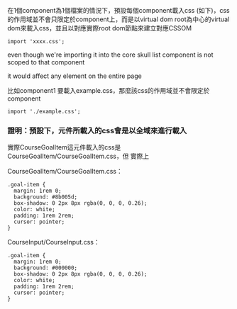 在1個component為1個檔案的情況下，預設每個component載入css (如下)，css 的作用域並不會只限定於component上，而是以virtual dom root為中心的virtual dom來載入css，並且以對應實際root dom節點來建立對應CSSOM

`import 'xxxx.css';`

  

even though we're importing it into the core skull list component is not scoped to that component

it would affect any element on the entire page

比如component1 要載入example.css，那麼該css的作用域並不會限定於component

`import './example.css';`





### 證明：預設下，元件所載入的css會是以全域來進行載入

實際CourseGoalItem這元件載入的css是CourseGoalItem/CourseGoalItem.css，但
實際上

CourseGoalItem/CourseGoalItem.css：
```
.goal-item {
  margin: 1rem 0;
  background: #8b005d;
  box-shadow: 0 2px 8px rgba(0, 0, 0, 0.26);
  color: white;
  padding: 1rem 2rem;
  cursor: pointer;
}
```


CourseInput/CourseInput.css：
```
.goal-item {
  margin: 1rem 0;
  background: #000000;
  box-shadow: 0 2px 8px rgba(0, 0, 0, 0.26);
  color: white;
  padding: 1rem 2rem;
  cursor: pointer;
}
```
